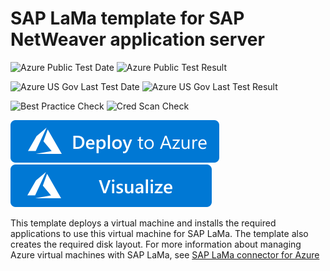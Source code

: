 # SAP LaMa template for SAP NetWeaver application server

![Azure Public Test Date](https://azurequickstartsservice.blob.core.windows.net/badges/sap-lama-apps/PublicLastTestDate.svg)
![Azure Public Test Result](https://azurequickstartsservice.blob.core.windows.net/badges/sap-lama-apps/PublicDeployment.svg)

![Azure US Gov Last Test Date](https://azurequickstartsservice.blob.core.windows.net/badges/sap-lama-apps/FairfaxLastTestDate.svg)
![Azure US Gov Last Test Result](https://azurequickstartsservice.blob.core.windows.net/badges/sap-lama-apps/FairfaxDeployment.svg)

![Best Practice Check](https://azurequickstartsservice.blob.core.windows.net/badges/sap-lama-apps/BestPracticeResult.svg)
![Cred Scan Check](https://azurequickstartsservice.blob.core.windows.net/badges/sap-lama-apps/CredScanResult.svg)

[![Deploy To Azure](https://raw.githubusercontent.com/Azure/azure-quickstart-templates/master/1-CONTRIBUTION-GUIDE/images/deploytoazure.svg?sanitize=true)](https://portal.azure.com/#create/Microsoft.Template/uri/https%3A%2F%2Fraw.githubusercontent.com%2FAzure%2Fazure-quickstart-templates%2Fmaster%2Fsap-lama-apps%2Fazuredeploy.json)
[![Visualize](https://raw.githubusercontent.com/Azure/azure-quickstart-templates/master/1-CONTRIBUTION-GUIDE/images/visualizebutton.svg?sanitize=true)](http://armviz.io/#/?load=https%3A%2F%2Fraw.githubusercontent.com%2FAzure%2Fazure-quickstart-templates%2Fmaster%2Fsap-lama-apps%2Fazuredeploy.json)

This template deploys a virtual machine and installs the required applications
to use this virtual machine for SAP LaMa. The template also creates the required
disk layout. For more information about managing Azure virtual machines with SAP
LaMa, see
[SAP LaMa connector for Azure](https://docs.microsoft.com/azure/virtual-machines/workloads/sap/lama-installation)
